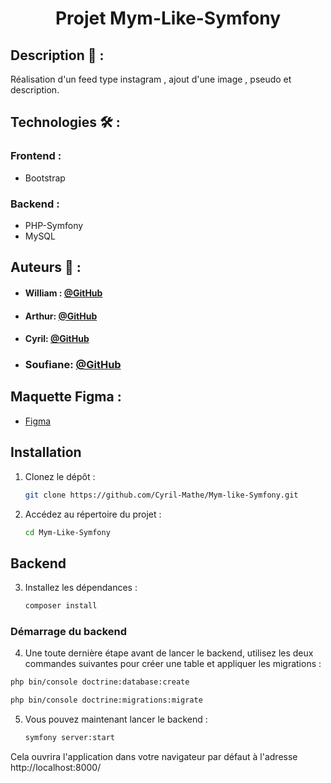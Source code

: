  # <p align="center">Projet Mym-Like-Symfony </p>

## Description 📝 :
Réalisation d'un feed type instagram , ajout d'une image , pseudo et description.



## Technologies 🛠️ :

### Frontend :
- Bootstrap

### Backend :
- PHP-Symfony
- MySQL

## Auteurs 🙇 :
- #### William : [@GitHub](https://github.com/Wyll-exe)
- #### Arthur: [@GitHub](https://github.com/L0wBly)
- #### Cyril: [@GitHub](https://github.com/Cyril-Mathe)
- ### Soufiane: [@GitHub](https://github.com/SoufianeBenmouhoub)

## Maquette Figma :

- [Figma](https://www.figma.com/design/quqKKDg7zIZ6k3izkKAMAh/Untitled?node-id=0-1&t=BRcYYKgGOfIEpIKQ-1)


## Installation

1. Clonez le dépôt :
    ```bash
    git clone https://github.com/Cyril-Mathe/Mym-like-Symfony.git
    ```

2. Accédez au répertoire du projet :

    ```bash
    cd Mym-Like-Symfony
    ```

## Backend

3. Installez les dépendances :
    ```bash
    composer install
    ```

### Démarrage du backend

4. Une toute dernière étape avant de lancer le backend, utilisez les deux commandes suivantes pour créer une table et appliquer les migrations :

 ```bash
php bin/console doctrine:database:create
```

 ```bash
php bin/console doctrine:migrations:migrate
```

5. Vous pouvez maintenant lancer le backend :

   ```bash
   symfony server:start
   ```



Cela ouvrira l'application dans votre navigateur par défaut à l'adresse http://localhost:8000/
